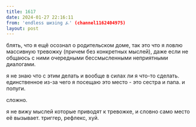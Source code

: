 ```yaml
---
title: 1617
date: 2024-01-27 22:16:11
from: 'endless шизing ⍼' (channel1162404975)
layout: post
---
```


блять, что я ещё осознал о родительском доме, так это что я ловлю массивную тревожку (причем без конкретных мыслей), даже если не общаюсь с ними очередными бессмысленными неприятными диалогами.

я не знаю что с этим делать и вообще в силах ли я что-то сделать. единственное из-за чего я посещаю это место - это сестра и папа. и попуги.

сложно. 

я не вижу мыслей которые приводят к тревожке, и словно само место её вызывает. триггер, рефлекс, хуй.
